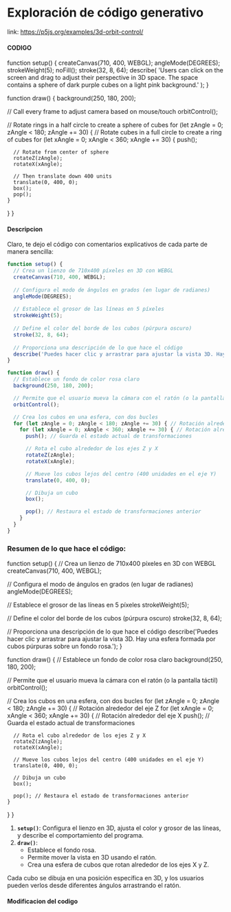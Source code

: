##### 
# Exploración de código generativo
link: https://p5js.org/examples/3d-orbit-control/

#### CODIGO 

function setup() {
  createCanvas(710, 400, WEBGL);
  angleMode(DEGREES);
  strokeWeight(5);
  noFill();
  stroke(32, 8, 64);
  describe(
    'Users can click on the screen and drag to adjust their perspective in 3D space. The space contains a sphere of dark purple cubes on a light pink background.'
  );
}

function draw() {
  background(250, 180, 200);

  // Call every frame to adjust camera based on mouse/touch
  orbitControl();

  // Rotate rings in a half circle to create a sphere of cubes
  for (let zAngle = 0; zAngle < 180; zAngle += 30) {
    // Rotate cubes in a full circle to create a ring of cubes
    for (let xAngle = 0; xAngle < 360; xAngle += 30) {
      push();

      // Rotate from center of sphere
      rotateZ(zAngle);
      rotateX(xAngle);

      // Then translate down 400 units
      translate(0, 400, 0);
      box();
      pop();
    }
  }
}

#### Descripcion 

Claro, te dejo el código con comentarios explicativos de cada parte de manera sencilla:

```javascript
function setup() {
  // Crea un lienzo de 710x400 píxeles en 3D con WEBGL
  createCanvas(710, 400, WEBGL);
  
  // Configura el modo de ángulos en grados (en lugar de radianes)
  angleMode(DEGREES);
  
  // Establece el grosor de las líneas en 5 píxeles
  strokeWeight(5);
  
  // Define el color del borde de los cubos (púrpura oscuro)
  stroke(32, 8, 64);
  
  // Proporciona una descripción de lo que hace el código
  describe('Puedes hacer clic y arrastrar para ajustar la vista 3D. Hay una esfera formada por cubos púrpuras sobre un fondo rosa.');
}

function draw() {
  // Establece un fondo de color rosa claro
  background(250, 180, 200);

  // Permite que el usuario mueva la cámara con el ratón (o la pantalla táctil)
  orbitControl();

  // Crea los cubos en una esfera, con dos bucles
  for (let zAngle = 0; zAngle < 180; zAngle += 30) { // Rotación alrededor del eje Z
    for (let xAngle = 0; xAngle < 360; xAngle += 30) { // Rotación alrededor del eje X
      push(); // Guarda el estado actual de transformaciones

      // Rota el cubo alrededor de los ejes Z y X
      rotateZ(zAngle);
      rotateX(xAngle);

      // Mueve los cubos lejos del centro (400 unidades en el eje Y)
      translate(0, 400, 0);

      // Dibuja un cubo
      box();

      pop(); // Restaura el estado de transformaciones anterior
    }
  }
}
```

### Resumen de lo que hace el código:

function setup() {
  // Crea un lienzo de 710x400 píxeles en 3D con WEBGL
  createCanvas(710, 400, WEBGL);
  
  // Configura el modo de ángulos en grados (en lugar de radianes)
  angleMode(DEGREES);
  
  // Establece el grosor de las líneas en 5 píxeles
  strokeWeight(5);
  
  // Define el color del borde de los cubos (púrpura oscuro)
  stroke(32, 8, 64);
  
  // Proporciona una descripción de lo que hace el código
  describe('Puedes hacer clic y arrastrar para ajustar la vista 3D. Hay una esfera formada por cubos púrpuras sobre un fondo rosa.');
}

function draw() {
  // Establece un fondo de color rosa claro
  background(250, 180, 200);

  // Permite que el usuario mueva la cámara con el ratón (o la pantalla táctil)
  orbitControl();

  // Crea los cubos en una esfera, con dos bucles
  for (let zAngle = 0; zAngle < 180; zAngle += 30) { // Rotación alrededor del eje Z
    for (let xAngle = 0; xAngle < 360; xAngle += 30) { // Rotación alrededor del eje X
      push(); // Guarda el estado actual de transformaciones

      // Rota el cubo alrededor de los ejes Z y X
      rotateZ(zAngle);
      rotateX(xAngle);

      // Mueve los cubos lejos del centro (400 unidades en el eje Y)
      translate(0, 400, 0);

      // Dibuja un cubo
      box();

      pop(); // Restaura el estado de transformaciones anterior
    }
  }
}


1. **`setup()`**: Configura el lienzo en 3D, ajusta el color y grosor de las líneas, y describe el comportamiento del programa.
2. **`draw()`**: 
   - Establece el fondo rosa.
   - Permite mover la vista en 3D usando el ratón.
   - Crea una esfera de cubos que rotan alrededor de los ejes X y Z.
   
Cada cubo se dibuja en una posición específica en 3D, y los usuarios pueden verlos desde diferentes ángulos arrastrando el ratón.

#### Modificacion del codigo 
